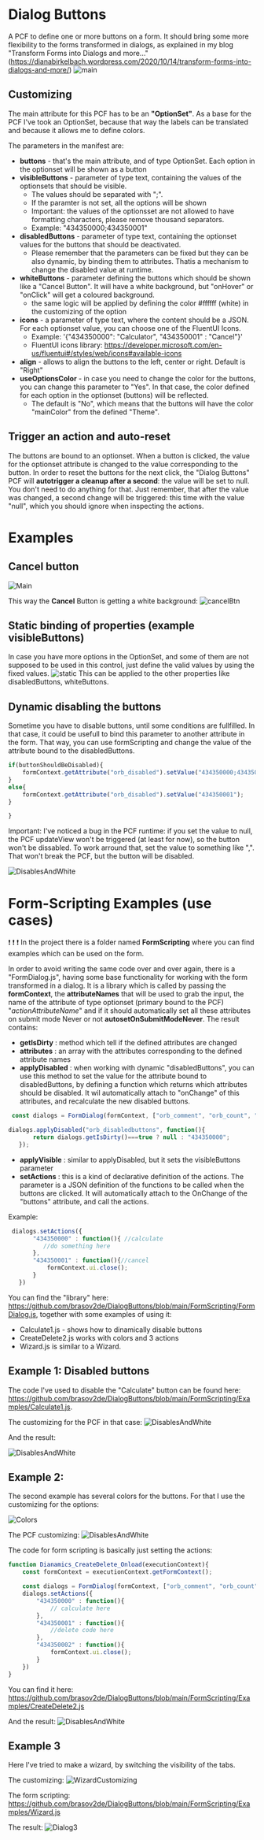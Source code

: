 # Dialog Buttons

A PCF to define one or more buttons on a form. It should bring some more flexibility to the forms transformed in dialogs, as explained in my blog "Transform Forms into Dialogs and more..." (https://dianabirkelbach.wordpress.com/2020/10/14/transform-forms-into-dialogs-and-more/)
![main](./Docs/imgs/Main.png)


## Customizing

The main attribute for this PCF has to be an **"OptionSet"**.
As a base for the PCF I've took an OptionSet, because that way the labels can be translated and because it allows me to define colors.

The parameters in the manifest are:
 - **buttons** - that's the main attribute, and of type OptionSet. Each option in the optionset will be shown as a button
 - **visibleButtons** - parameter of type text, containing the values of the optionsets that should be visible. 
    - The values should be separated with ";". 
    - If the paramter is not set, all the options will be shown
    - Important: the values of the optionsset are not allowed to have formatting characters, please remove thousand separators.
    - Example: "434350000;434350001"
- **disabledButtons**  - parameter of type text, containing the optionset values for the buttons that should be deactivated. 
    - Please remember that the parameters can be fixed but they can be also dynamic, by binding them to attributes. Thatis a mechanism to change the disabled value at runtime.
- **whiteButtons** - parameter defining the buttons which should be shown like a "Cancel Button". It will have a white background, but "onHover" or "onClick" will get a coloured background.
    - the same logic will be applied by defining the color #ffffff (white) in the customizing of the option
- **icons** - a parameter of type text, where the content should be a JSON. For each optionset value, you can choose one of the FluentUI Icons.
    - Example: '{"434350000": "Calculator", "434350001" : "Cancel"}'
    - FluentUI icons library: https://developer.microsoft.com/en-us/fluentui#/styles/web/icons#available-icons
- **align** - allows to align the buttons to the left, center or right. Default is "Right"
- **useOptionsColor** - in case you need to change the color for the buttons, you can change this parameter to "Yes". In that case, the color defined for each option in the optionset (buttons) will be reflected. 
    - The default is "No", which means that the buttons will have the color "mainColor" from the defined "Theme".

## Trigger an action and auto-reset

The buttons are bound to an optionset. When a button is clicked, the value for the optionset attribute is changed to the value corresponding to the button. In order to reset the buttons for the next click, the "Dialog Buttons" PCF will **autotrigger a cleanup after a second**: the value will be set to null. You don't need to do anything for that. Just remember, that after the value was changed, a second change will be triggered: this time with the value "null", which you should ignore when inspecting the actions.



# Examples

## Cancel button
![Main](./Docs/imgs/Form_WhiteButtons.png)

This way the **Cancel** Button is getting a white background:
![cancelBtn](./Docs/imgs/Main.png)

## Static binding of properties (example visibleButtons)

In case you have more options in the OptionSet, and some of them are not supposed to be used in this control, just define the valid values by using the fixed values.
![static](./Docs/imgs/StaticVisible.png)
This can be applied to the other properties like disabledButtons, whiteButtons.

## Dynamic disabling the buttons

Sometime you have to disable buttons, until some conditions are fullfilled. In that case, it could be usefull to bind this parameter to another attribute in the form. That way, you can use formScripting and change the value of the attribute bound to the disabledButtons. 

```javascript
if(buttonShouldBeDisabled){
    formContext.getAttribute("orb_disabled").setValue("434350000;434350002")
}
else{
    formContext.getAttribute("orb_disabled").setValue("434350001");
}

}
```

Important: I've noticed a bug in the PCF runtime: if you set the value to null, the PCF updateView won't be triggered (at least for now), so the button won't be dissabled. To work arround that, set the value to something like ",". That won't break the PCF, but the button will be disabled.

![DisablesAndWhite](./Docs/imgs/DisabledAndWhite.gif)

# Form-Scripting Examples (use cases)

&#10071; &#10071; &#10071; In the project there is a folder named **FormScripting** where you can find examples which can be used on the form. 

In order to avoid writing the same code over and over again, there is a "FormDialog.js", having some base functionality for working with the form transformed in a dialog. It is a library which is called by passing the **formContext**, the **attributeNames** that will be used to grab the input, the name of the attribute of type optionset (primary bound to the PCF) "*actionAttributeName*" and if it should automatically set all these attributes on submit mode Never or not **autosetOnSubmitModeNever**. The result contains: 
 - **getIsDirty** : method which tell if the defined attributes are changed
 - **attributes** : an array with the attributes corresponding to the defined attribute names
 - **applyDisabled** : when working with dynamic "disabledButtons", you can use this method to set the value for the attribute bound to disabledButtons, by defining a function which returns which attributes should be disabled. It wil automatically attach to "onChange" of this attributes, and recalculate the new disabled buttons.
 ```javascript
  const dialogs = FormDialog(formContext, ["orb_comment", "orb_count", "orb_optionsetcode"], "orb_actioncalculatecode",true);

 dialogs.applyDisabled("orb_disabledbuttons", function(){
        return dialogs.getIsDirty()===true ? null : "434350000";
    });
 ```
 - **applyVisible** : similar to applyDisabled, but it sets the visibleButtons parameter
 - **setActions** : this is a kind of declarative definition of the actions. The parameter is a JSON definition of the functions to be called when the buttons are clicked. It will automatically attach to the OnChange of the "buttons" attribute, and call the actions.

Example:
 ```javascript
  dialogs.setActions({
        "434350000" : function(){ //calculate                    
           //do something here
        }, 
        "434350001" : function(){//cancel
            formContext.ui.close();
        }
    })
 ```

 You can find the "library" here: https://github.com/brasov2de/DialogButtons/blob/main/FormScripting/FormDialog.js, together with some examples of using it:
  - Calculate1.js - shows how to dinamically disable buttons
  - CreateDelete2.js works with colors and 3 actions
  - Wizard.js is similar to a Wizard.

 ## Example 1: Disabled buttons

 The code I've used to disable the "Calculate" button can be found here: https://github.com/brasov2de/DialogButtons/blob/main/FormScripting/Examples/Calculate1.js.

 The customizing for the PCF in that case:
![DisablesAndWhite](./Docs/imgs/Form_Dialog1.png)

And the result:

![DisablesAndWhite](./Docs/imgs/DisabledAndWhite.gif)


## Example 2:

The second example has several colors for the buttons. For that I use the customizing for the options:

![Colors](./Docs/imgs/Form_Dialog2_Farben.png)

The PCF customizing:
![DisablesAndWhite](./Docs/imgs/Form_Dialog2.png)

The code for form scripting is basically just setting the actions:
```javascript
function Dianamics_CreateDelete_Onload(executionContext){
    const formContext = executionContext.getFormContext();

    const dialogs = FormDialog(formContext, ["orb_comment", "orb_count"], "orb_createdeletecancelactioncode",true);
    dialogs.setActions({
        "434350000" : function(){ 
            // calculate here                  
        }, 
        "434350001" : function(){
            //delete code here            
        },
        "434350002" : function(){
            formContext.ui.close();
        }
    })
}
```
You can find it here:
https://github.com/brasov2de/DialogButtons/blob/main/FormScripting/Examples/CreateDelete2.js

And the result:
![DisablesAndWhite](./Docs/imgs/Colors.gif)

## Example 3

Here I've tried to make a wizard, by switching the visibility of the tabs. 

The customizing:
![WizardCustomizing](./Docs/imgs/Form_Dialog3.png)

The form scripting:
https://github.com/brasov2de/DialogButtons/blob/main/FormScripting/Examples/Wizard.js

The result:
![Dialog3](./Docs/imgs/Wizard.gif)



 






